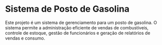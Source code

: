 <h1> Sistema de Posto de Gasolina </h1>

<p>Este projeto é um sistema de gerenciamento para um posto de gasolina. O sistema permite a administração eficiente de vendas de combustíveis, controle de estoque, gestão de funcionários e geração de relatórios de vendas e consumo.</p>
